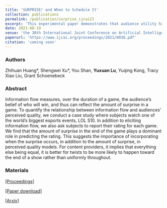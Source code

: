 ```yaml
---
title: 'SURPRISE! and When to Schedule It'
collection: publications
permalink: /publication/surprise_ijcai21
excerpt: 'This experimental paper demonstrates that audience utility has some properties by organizing respondents to watch LOL S10 and report information.'
date: 2021-08-19
venue: 'the 30th International Joint Conference on Artificial Intelligence (IJCAI)'
paperurl: 'https://www.ijcai.org/proceedings/2021/0036.pdf'
citation: 'coming soon'
---
```

### Authors

Zhihuan Huang\*, Shengwei Xu\*, You Shan, **Yuxuan Lu**, Yuqing Kong, Tracy Xiao Liu, Grant Schoenebeck

### Abstract

Information flow measures, over the duration of a game, the audience’s belief of who will win, and thus can reflect the amount of surprise in a game. To quantify the relationship between information flow and audiences’ perceived quality, we conduct a case study where subjects watch one of the world’s biggest esports events, LOL S10. In addition to eliciting information flow, we also ask subjects to report their rating for each game. We find that the amount of surprise in the end of the game plays a dominant role in predicting the rating. This suggests the importance of incorporating when the surprise occurs, in addition to the amount of surprise, in perceived quality models. For content providers, it implies that everything else being equal, it is better for twists to be more likely to happen toward the end of a show rather than uniformly throughout.

### Materials

[[Proceedings]](https://www.ijcai.org/proceedings/2021/0036.pdf)

[[Paper download]](https://yxlu.me/files/surprise_ijcai21.pdf)

[[Arxiv]](https://arxiv.org/abs/2106.02851)

